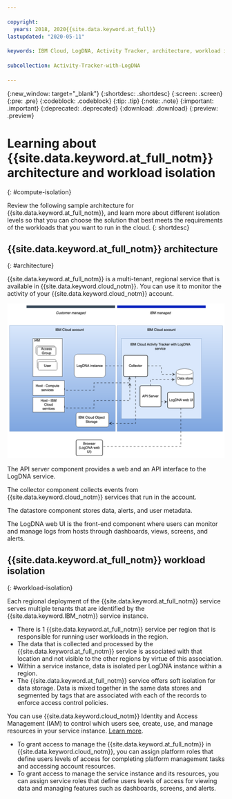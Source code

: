 ```yaml
---

copyright:
  years: 2018, 2020{{site.data.keyword.at_full}}
lastupdated: "2020-05-11"

keywords: IBM Cloud, LogDNA, Activity Tracker, architecture, workload isolation

subcollection: Activity-Tracker-with-LogDNA

---
```


{:new_window: target="_blank"}
{:shortdesc: .shortdesc}
{:screen: .screen}
{:pre: .pre}
{:codeblock: .codeblock}
{:tip: .tip}
{:note: .note}
{:important: .important}
{:deprecated: .deprecated}
{:download: .download}
{:preview: .preview}


# Learning about {{site.data.keyword.at_full_notm}} architecture and workload isolation
{: #compute-isolation}

Review the following sample architecture for {{site.data.keyword.at_full_notm}}, and learn more about different isolation levels so that you can choose the solution that best meets the requirements of the workloads that you want to run in the cloud.
{: shortdesc}



## {{site.data.keyword.at_full_notm}} architecture
{: #architecture}

{{site.data.keyword.at_full_notm}} is a multi-tenant, regional service that is available in {{site.data.keyword.cloud_notm}}. You can use it to monitor the activity of your {{site.data.keyword.cloud_notm}} account.

![{{site.data.keyword.at_full_notm}}](images/at-arch.png "{{site.data.keyword.at_full_notm}} high level architecture")

The API server component provides a web and an API interface to the LogDNA service.

The collector component collects events from {{site.data.keyword.cloud_notm}} services that run in the account.

The datastore component stores data, alerts, and user metadata.

The LogDNA web UI is the front-end component where users can monitor and manage logs from hosts through dashboards, views, screens, and alerts.



## {{site.data.keyword.at_full_notm}} workload isolation
{: #workload-isolation}

Each regional deployment of the {{site.data.keyword.at_full_notm}} service serves multiple tenants that are identified by the {{site.data.keyword.IBM_notm}} service instance.

* There is 1 {{site.data.keyword.at_full_notm}} service per region that is responsible for running user workloads in the region.
* The data that is collected and processed by the {{site.data.keyword.at_full_notm}} service is associated with that location and not visible to the other regions by virtue of this association.
* Within a service instance, data is isolated per LogDNA instance within a region. 
* The {{site.data.keyword.at_full_notm}} service offers soft isolation for data storage. Data is mixed together in the same data stores and segmented by tags that are associated with each of the records to enforce access control policies.

You can use {{site.data.keyword.cloud_notm}} Identity and Access Management (IAM) to control which users see, create, use, and manage resources in your service instance. [Learn more](/docs/Activity-Tracker-with-LogDNA?topic=Activity-Tracker-with-LogDNA-iam).
* To grant access to manage the {{site.data.keyword.at_full_notm}} in {{site.data.keyword.cloud_notm}}, you can assign platform roles that define users levels of access for completing platform management tasks and accessing account resources. 
* To grant access to manage the service instance and its resources, you can assign service roles that define users levels of access for viewing data and managing features such as dashboards, screens, and alerts.





